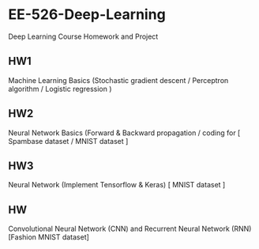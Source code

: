 # EE-526-Deep-Learning
Deep Learning Course Homework and Project

## HW1
Machine Learning Basics (Stochastic gradient descent / Perceptron algorithm / Logistic regression )

## HW2
Neural Network Basics (Forward & Backward propagation / coding for [ Spambase dataset / MNIST dataset ]

## HW3
Neural Network (Implement Tensorflow & Keras) [  MNIST dataset ]

## HW
Convolutional Neural Network (CNN) and Recurrent Neural Network (RNN)  [Fashion MNIST dataset]
